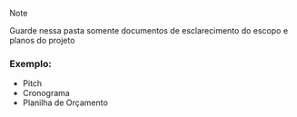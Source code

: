 > [!Note]
> Guarde nessa pasta somente documentos de esclarecimento do escopo e planos do projeto

### Exemplo:
- Pitch
- Cronograma 
- Planilha de Orçamento
